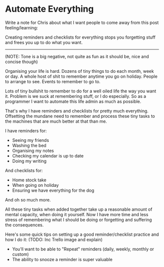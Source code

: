 # Automate Everything

Write a note for Chris about what I want people to come away from this post feeling/learning:

Creating reminders and checklists for everything stops you forgetting stuff and frees you up to do what you want.

---

(NOTE: Tone is a big negative, not quite as fun as it should be, nice and concise though)

Organising your life is hard. Dozens of tiny things to do each month, week or day. A whole host of shit to remember anytime you go on holiday. People to arrange to see. Events to remember to go to.

Lots of tiny bullshit to remember to do for a well oiled life the way you want it. Problem is we suck at remembering stuff, or I do especially. So as a programmer I want to automate this life admin as much as possible.

That's why I have reminders and checklists for pretty much everything. Offsetting the mundane need to remember and process these tiny tasks to the machines that are much better at that than me.

I have reminders for:

- Seeing my friends
- Washing the bed
- Organising my notes
- Checking my calendar is up to date
- Doing my writing

And checklists for:

- Home stock take
- When going on holiday
- Ensuring we have everything for the dog

And oh so much more.

All these tiny tasks when added together take up a reasonable amount of mental capacity, when doing it yourself. Now I have more time and less stress of remembering what I should be doing or forgetting and suffering the consequences.

Here's some quick tips on setting up a good reminder/checklist practice and how I do it: (TODO: Inc Trello image and explain)

- You'll want to be able to "Repeat" reminders (daily, weekly, monthly or custom)
- The ability to snooze a reminder is super valuable
